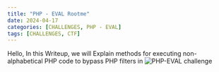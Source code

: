 ```yaml
---
title: "PHP - EVAL Rootme"
date: 2024-04-17
categories: [CHALLENGES, PHP - EVAL]
tags: [CHALLENGES, CTF] 
---
```



Hello, In this Writeup, we will Explain methods for executing non-alphabetical PHP code to bypass PHP filters in ![PHP-EVAL](https://www.root-me.org/fr/Challenges/Web-Serveur/PHP-Eval) challenge


